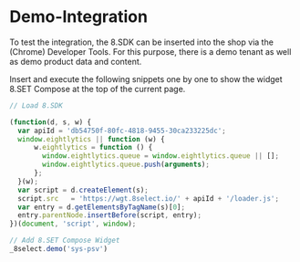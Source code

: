 # Demo-Integration

To test the integration, the 8.SDK can be inserted into the shop via the \(Chrome\) Developer Tools. For this purpose, there is a demo tenant as well as demo product data and content. 

Insert and execute the following snippets one by one to show the widget 8.SET Compose at the top of the current page.

```javascript
// Load 8.SDK

(function(d, s, w) {
  var apiId = 'db54750f-80fc-4818-9455-30ca233225dc';
  window.eightlytics || function (w) {
      w.eightlytics = function () {
        window.eightlytics.queue = window.eightlytics.queue || [];
        window.eightlytics.queue.push(arguments);
      };
  }(w);
  var script = d.createElement(s);
  script.src   = 'https://wgt.8select.io/' + apiId + '/loader.js';
  var entry = d.getElementsByTagName(s)[0];
  entry.parentNode.insertBefore(script, entry);
})(document, 'script', window);
```

```javascript
// Add 8.SET Compose Widget
_8select.demo('sys-psv')
```



